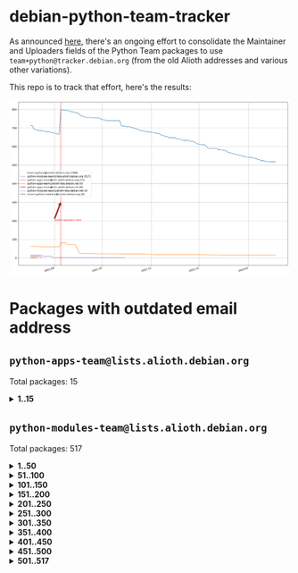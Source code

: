 # debian-python-team-tracker



As announced [here](https://lists.debian.org/debian-python/2021/08/msg00006.html), there's an ongoing effort to consolidate the Maintainer and Uploaders fields of the Python Team packages to use `team+python@tracker.debian.org` (from the old Alioth addresses and various other variations).



This repo is to track that effort, here's the results:



![Python team emails](images/python_team_emails.svg)


# Packages with outdated email address

## `python-apps-team@lists.alioth.debian.org`
Total packages: 15
<details>
<summary><b>1..15</b></summary>


| # | Package | Version |
| --- | --- | --- |
| 1 | [ctop](https://tracker.debian.org/ctop) | 1.0.0-2.1 |
| 2 | [db2twitter](https://tracker.debian.org/db2twitter) | 0.6-1.1 |
| 3 | [dodgy](https://tracker.debian.org/dodgy) | 0.1.9-3 |
| 4 | [etm](https://tracker.debian.org/etm) | 3.2.30-1.1 |
| 5 | [firmware-microbit-micropython](https://tracker.debian.org/firmware-microbit-micropython) | 1.0.1-2 |
| 6 | [freealchemist](https://tracker.debian.org/freealchemist) | 0.5-1.1 |
| 7 | [kanboard-cli](https://tracker.debian.org/kanboard-cli) | 0.0.2-1.1 |
| 8 | [lightyears](https://tracker.debian.org/lightyears) | 1.4-2 |
| 9 | [pipenv](https://tracker.debian.org/pipenv) | 11.9.0-1.1 |
| 10 | [prospector](https://tracker.debian.org/prospector) | 1.1.7-2 |
| 11 | [pybik](https://tracker.debian.org/pybik) | 3.0-3.1 |
| 12 | [retweet](https://tracker.debian.org/retweet) | 0.10-1.1 |
| 13 | [sen](https://tracker.debian.org/sen) | 0.6.1-0.1 |
| 14 | [sinntp](https://tracker.debian.org/sinntp) | 1.6-1.2 |
| 15 | [smem](https://tracker.debian.org/smem) | 1.5-1.1 |
</details>

## `python-modules-team@lists.alioth.debian.org`
Total packages: 517
<details>
<summary><b>1..50</b></summary>


| # | Package | Version |
| --- | --- | --- |
| 1 | [anorack](https://tracker.debian.org/anorack) | 0.2.7-1 |
| 2 | [anosql](https://tracker.debian.org/anosql) | 1.0.1-1 |
| 3 | [appdirs](https://tracker.debian.org/appdirs) | 1.4.4-1 |
| 4 | [asn1crypto](https://tracker.debian.org/asn1crypto) | 1.4.0-1 |
| 5 | [astral](https://tracker.debian.org/astral) | 1.6.1-2 |
| 6 | [authres](https://tracker.debian.org/authres) | 1.2.0-2 |
| 7 | [automat](https://tracker.debian.org/automat) | 20.2.0-1 |
| 8 | [azure-cosmos-table-python](https://tracker.debian.org/azure-cosmos-table-python) | 1.0.5+git20191025-5 |
| 9 | [bdist-nsi](https://tracker.debian.org/bdist-nsi) | 0.1.5-2 |
| 10 | [bernhard](https://tracker.debian.org/bernhard) | 0.2.6-2 |
| 11 | [betamax](https://tracker.debian.org/betamax) | 0.8.1-2 |
| 12 | [bibtexparser](https://tracker.debian.org/bibtexparser) | 1.1.0+ds-3 |
| 13 | [binaryornot](https://tracker.debian.org/binaryornot) | 0.4.4+dfsg-4 |
| 14 | [bitstruct](https://tracker.debian.org/bitstruct) | 8.9.0-1 |
| 15 | [case](https://tracker.debian.org/case) | 1.5.3+dfsg-3 |
| 16 | [cerealizer](https://tracker.debian.org/cerealizer) | 0.8.1-3 |
| 17 | [chardet](https://tracker.debian.org/chardet) | 4.0.0-1 |
| 18 | [chargebee-python](https://tracker.debian.org/chargebee-python) | 1.6.6-1 |
| 19 | [codicefiscale](https://tracker.debian.org/codicefiscale) | 0.9+ds0-2 |
| 20 | [colorclass](https://tracker.debian.org/colorclass) | 2.2.0-2.2 |
| 21 | [colorspacious](https://tracker.debian.org/colorspacious) | 1.1.2-2 |
| 22 | [commonmark](https://tracker.debian.org/commonmark) | 0.9.1-3 |
| 23 | [constantly](https://tracker.debian.org/constantly) | 15.1.0-2 |
| 24 | [contextlib2](https://tracker.debian.org/contextlib2) | 0.6.0.post1-1 |
| 25 | [cookiecutter](https://tracker.debian.org/cookiecutter) | 1.7.3-1 |
| 26 | [coreapi](https://tracker.debian.org/coreapi) | 2.3.3-4 |
| 27 | [coreschema](https://tracker.debian.org/coreschema) | 0.0.4-3 |
| 28 | [cov-core](https://tracker.debian.org/cov-core) | 1.15.0-3 |
| 29 | [cppy](https://tracker.debian.org/cppy) | 1.1.0-2 |
| 30 | [cram](https://tracker.debian.org/cram) | 0.7-4 |
| 31 | [cssutils](https://tracker.debian.org/cssutils) | 1.0.2-3 |
| 32 | [d2to1](https://tracker.debian.org/d2to1) | 0.2.12-2 |
| 33 | [deap](https://tracker.debian.org/deap) | 1.3.1-2 |
| 34 | [debiancontributors](https://tracker.debian.org/debiancontributors) | 0.7.8-2 |
| 35 | [devpi-common](https://tracker.debian.org/devpi-common) | 3.2.2-1.1 |
| 36 | [django-ajax-selects](https://tracker.debian.org/django-ajax-selects) | 1.7.0-3 |
| 37 | [django-bitfield](https://tracker.debian.org/django-bitfield) | 1.9.6-2 |
| 38 | [django-dirtyfields](https://tracker.debian.org/django-dirtyfields) | 1.3.1-2 |
| 39 | [django-downloadview](https://tracker.debian.org/django-downloadview) | 2.1.1-1 |
| 40 | [django-environ](https://tracker.debian.org/django-environ) | 0.4.4-2 |
| 41 | [django-filter](https://tracker.debian.org/django-filter) | 2.4.0-1 |
| 42 | [django-hvad](https://tracker.debian.org/django-hvad) | 1.8.0-1.1 |
| 43 | [django-js-reverse](https://tracker.debian.org/django-js-reverse) | 0.7.3-1.1 |
| 44 | [django-macaddress](https://tracker.debian.org/django-macaddress) | 1.5.0-2 |
| 45 | [django-memoize](https://tracker.debian.org/django-memoize) | 2.2.0+dfsg-1 |
| 46 | [django-nose](https://tracker.debian.org/django-nose) | 1.4.6-2.1 |
| 47 | [django-notification](https://tracker.debian.org/django-notification) | 1.2.0-3 |
| 48 | [django-pagination](https://tracker.debian.org/django-pagination) | 1.0.7-4 |
| 49 | [django-paintstore](https://tracker.debian.org/django-paintstore) | 0.2-4 |
| 50 | [django-picklefield](https://tracker.debian.org/django-picklefield) | 3.0.1-1 |
</details>
<details>
<summary><b>51..100</b></summary>

| # | Package | Version |
| --- | --- | --- |
| 51 | [django-pipeline](https://tracker.debian.org/django-pipeline) | 1.6.14-3 |
| 52 | [django-q](https://tracker.debian.org/django-q) | 1.2.1-1 |
| 53 | [django-recurrence](https://tracker.debian.org/django-recurrence) | 1.10.3-1 |
| 54 | [django-simple-redis-admin](https://tracker.debian.org/django-simple-redis-admin) | 1.4.0-2 |
| 55 | [django-stronghold](https://tracker.debian.org/django-stronghold) | 0.3.0+debian-2 |
| 56 | [django-webpack-loader](https://tracker.debian.org/django-webpack-loader) | 0.6.0-2 |
| 57 | [django-wkhtmltopdf](https://tracker.debian.org/django-wkhtmltopdf) | 3.3.0-1 |
| 58 | [django-xmlrpc](https://tracker.debian.org/django-xmlrpc) | 0.1.8-2 |
| 59 | [djangorestframework-api-key](https://tracker.debian.org/djangorestframework-api-key) | 2.0.0-2 |
| 60 | [dkimpy](https://tracker.debian.org/dkimpy) | 1.0.5-1 |
| 61 | [dnsdiag](https://tracker.debian.org/dnsdiag) | 1.7.0-1.1 |
| 62 | [dockerpty](https://tracker.debian.org/dockerpty) | 0.4.1-2 |
| 63 | [dominate](https://tracker.debian.org/dominate) | 2.3.1-2 |
| 64 | [drf-generators](https://tracker.debian.org/drf-generators) | 0.5.0-1 |
| 65 | [elasticsearch-curator](https://tracker.debian.org/elasticsearch-curator) | 5.8.1-1 |
| 66 | [enum34](https://tracker.debian.org/enum34) | 1.1.6-4 |
| 67 | [enzyme](https://tracker.debian.org/enzyme) | 0.4.1-2 |
| 68 | [exam](https://tracker.debian.org/exam) | 0.10.5-3 |
| 69 | [factory-boy](https://tracker.debian.org/factory-boy) | 2.11.1-3 |
| 70 | [faker](https://tracker.debian.org/faker) | 0.9.3-0.1 |
| 71 | [fakesleep](https://tracker.debian.org/fakesleep) | 0.1-2 |
| 72 | [fastchunking](https://tracker.debian.org/fastchunking) | 0.0.3-2 |
| 73 | [feedgenerator](https://tracker.debian.org/feedgenerator) | 1.9-2 |
| 74 | [flake8-polyfill](https://tracker.debian.org/flake8-polyfill) | 1.0.2-2 |
| 75 | [flask-api](https://tracker.debian.org/flask-api) | 1.1+dfsg-1.1 |
| 76 | [flask-babelex](https://tracker.debian.org/flask-babelex) | 0.9.4-1 |
| 77 | [flask-bcrypt](https://tracker.debian.org/flask-bcrypt) | 0.7.1-2 |
| 78 | [flask-compress](https://tracker.debian.org/flask-compress) | 1.4.0-3 |
| 79 | [flask-gravatar](https://tracker.debian.org/flask-gravatar) | 0.4.2-2 |
| 80 | [flask-htmlmin](https://tracker.debian.org/flask-htmlmin) | 1.3.2-2 |
| 81 | [flask-ldapconn](https://tracker.debian.org/flask-ldapconn) | 0.7.2-1.1 |
| 82 | [flask-limiter](https://tracker.debian.org/flask-limiter) | 1.0.1-2 |
| 83 | [flask-login](https://tracker.debian.org/flask-login) | 0.5.0-1 |
| 84 | [flask-mail](https://tracker.debian.org/flask-mail) | 0.9.1+dfsg1-1.1 |
| 85 | [flask-mongoengine](https://tracker.debian.org/flask-mongoengine) | 0.9.3-4 |
| 86 | [flask-multistatic](https://tracker.debian.org/flask-multistatic) | 1.0-2 |
| 87 | [flask-script](https://tracker.debian.org/flask-script) | 2.0.6-2 |
| 88 | [flask-silk](https://tracker.debian.org/flask-silk) | 0.2-18 |
| 89 | [flask-wtf](https://tracker.debian.org/flask-wtf) | 0.14.3-1 |
| 90 | [flufl.bounce](https://tracker.debian.org/flufl.bounce) | 3.0.1-1 |
| 91 | [flufl.enum](https://tracker.debian.org/flufl.enum) | 4.1.1-3 |
| 92 | [flufl.i18n](https://tracker.debian.org/flufl.i18n) | 3.0.1-1 |
| 93 | [flufl.lock](https://tracker.debian.org/flufl.lock) | 5.0.1-1 |
| 94 | [flufl.password](https://tracker.debian.org/flufl.password) | 1.3-3 |
| 95 | [flufl.testing](https://tracker.debian.org/flufl.testing) | 0.7-2 |
| 96 | [gerritlib](https://tracker.debian.org/gerritlib) | 0.8.0-2 |
| 97 | [gmplot](https://tracker.debian.org/gmplot) | 1.2.0-2 |
| 98 | [gtextfsm](https://tracker.debian.org/gtextfsm) | 1.1.0-2 |
| 99 | [gtts](https://tracker.debian.org/gtts) | 2.0.3-1 |
| 100 | [gtts-token](https://tracker.debian.org/gtts-token) | 1.1.3-1 |
</details>
<details>
<summary><b>101..150</b></summary>

| # | Package | Version |
| --- | --- | --- |
| 101 | [guzzle-sphinx-theme](https://tracker.debian.org/guzzle-sphinx-theme) | 0.7.11-5 |
| 102 | [hachoir](https://tracker.debian.org/hachoir) | 3.1.0+dfsg-3 |
| 103 | [haproxy-log-analysis](https://tracker.debian.org/haproxy-log-analysis) | 2.0~b0-2 |
| 104 | [heapdict](https://tracker.debian.org/heapdict) | 1.0.1-1 |
| 105 | [hiro](https://tracker.debian.org/hiro) | 0.5-2 |
| 106 | [hypothesis-auto](https://tracker.debian.org/hypothesis-auto) | 1.1.4-2 |
| 107 | [importmagic](https://tracker.debian.org/importmagic) | 0.1.7-2 |
| 108 | [inflection](https://tracker.debian.org/inflection) | 0.3.1-2 |
| 109 | [json-tricks](https://tracker.debian.org/json-tricks) | 3.11.0-2 |
| 110 | [jsonhyperschema-codec](https://tracker.debian.org/jsonhyperschema-codec) | 1.0.3-2 |
| 111 | [junos-eznc](https://tracker.debian.org/junos-eznc) | 2.1.7-3 |
| 112 | [jupyter-sphinx-theme](https://tracker.debian.org/jupyter-sphinx-theme) | 0.0.6+ds1-10 |
| 113 | [kitchen](https://tracker.debian.org/kitchen) | 1.2.6-2 |
| 114 | [kivy](https://tracker.debian.org/kivy) | 1.11.0-2 |
| 115 | [lazr.delegates](https://tracker.debian.org/lazr.delegates) | 2.0.3-2 |
| 116 | [lazr.smtptest](https://tracker.debian.org/lazr.smtptest) | 2.0.3-2 |
| 117 | [lexicon](https://tracker.debian.org/lexicon) | 3.3.17-1 |
| 118 | [libthumbor](https://tracker.debian.org/libthumbor) | 1.3.3-2 |
| 119 | [logilab-constraint](https://tracker.debian.org/logilab-constraint) | 0.6.0-2 |
| 120 | [mako](https://tracker.debian.org/mako) | 1.1.3+ds1-2 |
| 121 | [manuel](https://tracker.debian.org/manuel) | 1.10.1-2 |
| 122 | [mercurial-extension-utils](https://tracker.debian.org/mercurial-extension-utils) | 1.5.1-3 |
| 123 | [mercurial-keyring](https://tracker.debian.org/mercurial-keyring) | 1.3.1-3 |
| 124 | [milksnake](https://tracker.debian.org/milksnake) | 0.1.5-1 |
| 125 | [mimerender](https://tracker.debian.org/mimerender) | 0.6.0-2 |
| 126 | [mmllib](https://tracker.debian.org/mmllib) | 0.3.0.post1-2 |
| 127 | [mockldap](https://tracker.debian.org/mockldap) | 0.3.0-4 |
| 128 | [modernize](https://tracker.debian.org/modernize) | 0.7-2 |
| 129 | [moksha.common](https://tracker.debian.org/moksha.common) | 1.2.5-4 |
| 130 | [mrtparse](https://tracker.debian.org/mrtparse) | 1.6-2 |
| 131 | [musicbrainzngs](https://tracker.debian.org/musicbrainzngs) | 0.7.1-2 |
| 132 | [mutagen](https://tracker.debian.org/mutagen) | 1.45.1-2 |
| 133 | [mwic](https://tracker.debian.org/mwic) | 0.7.8-1 |
| 134 | [mysql-connector-python](https://tracker.debian.org/mysql-connector-python) | 8.0.15-2 |
| 135 | [nb2plots](https://tracker.debian.org/nb2plots) | 0.6-2 |
| 136 | [netmiko](https://tracker.debian.org/netmiko) | 2.4.2-1 |
| 137 | [networkx](https://tracker.debian.org/networkx) | 2.5+ds-2 |
| 138 | [nose2](https://tracker.debian.org/nose2) | 0.9.2-1 |
| 139 | [nose2-cov](https://tracker.debian.org/nose2-cov) | 1.0a4-3 |
| 140 | [ntplib](https://tracker.debian.org/ntplib) | 0.3.3-2 |
| 141 | [numpy-stl](https://tracker.debian.org/numpy-stl) | 2.9.0-1 |
| 142 | [numpydoc](https://tracker.debian.org/numpydoc) | 1.1.0-3 |
| 143 | [obsub](https://tracker.debian.org/obsub) | 0.2-4 |
| 144 | [okasha](https://tracker.debian.org/okasha) | 0.2.4-4 |
| 145 | [overpass](https://tracker.debian.org/overpass) | 0.7-1 |
| 146 | [pastescript](https://tracker.debian.org/pastescript) | 2.0.2-4 |
| 147 | [pep8](https://tracker.debian.org/pep8) | 1.7.1-9 |
| 148 | [pep8-naming](https://tracker.debian.org/pep8-naming) | 0.10.0-1 |
| 149 | [pg8000](https://tracker.debian.org/pg8000) | 1.10.6-2 |
| 150 | [pidcat](https://tracker.debian.org/pidcat) | 2.1.0-4 |
</details>
<details>
<summary><b>151..200</b></summary>

| # | Package | Version |
| --- | --- | --- |
| 151 | [pilkit](https://tracker.debian.org/pilkit) | 2.0-3 |
| 152 | [plastex](https://tracker.debian.org/plastex) | 2.1-2 |
| 153 | [portio](https://tracker.debian.org/portio) | 0.5-4 |
| 154 | [power](https://tracker.debian.org/power) | 1.4+dfsg-4 |
| 155 | [pprintpp](https://tracker.debian.org/pprintpp) | 0.4.0-2 |
| 156 | [preggy](https://tracker.debian.org/preggy) | 1.4.4-1 |
| 157 | [ptable](https://tracker.debian.org/ptable) | 0.9.2-2 |
| 158 | [py-radix](https://tracker.debian.org/py-radix) | 0.10.0-3 |
| 159 | [py3dns](https://tracker.debian.org/py3dns) | 3.2.1-1 |
| 160 | [pyasn1](https://tracker.debian.org/pyasn1) | 0.4.8-1 |
| 161 | [pybindgen](https://tracker.debian.org/pybindgen) | 0.20.0+dfsg1-2 |
| 162 | [pycallgraph](https://tracker.debian.org/pycallgraph) | 1.1.3-1.2 |
| 163 | [pyclamd](https://tracker.debian.org/pyclamd) | 0.4.0-2 |
| 164 | [pycodestyle](https://tracker.debian.org/pycodestyle) | 2.6.0-1 |
| 165 | [pycxx](https://tracker.debian.org/pycxx) | 7.1.4-0.2 |
| 166 | [pydbus](https://tracker.debian.org/pydbus) | 0.6.0-4 |
| 167 | [pydenticon](https://tracker.debian.org/pydenticon) | 0.3.1-2 |
| 168 | [pydispatcher](https://tracker.debian.org/pydispatcher) | 2.0.5-2 |
| 169 | [pydle](https://tracker.debian.org/pydle) | 0.9.4-2 |
| 170 | [pyeapi](https://tracker.debian.org/pyeapi) | 0.8.1-2 |
| 171 | [pyee](https://tracker.debian.org/pyee) | 7.0.2-1 |
| 172 | [pyenchant](https://tracker.debian.org/pyenchant) | 3.2.0-1 |
| 173 | [pyfg](https://tracker.debian.org/pyfg) | 0.50-2 |
| 174 | [pyfiglet](https://tracker.debian.org/pyfiglet) | 0.8.0+dfsg-1 |
| 175 | [pyfribidi](https://tracker.debian.org/pyfribidi) | 0.12.0+repack-7 |
| 176 | [pygeoif](https://tracker.debian.org/pygeoif) | 0.7-2 |
| 177 | [pygtail](https://tracker.debian.org/pygtail) | 0.6.1-2 |
| 178 | [pygtkspellcheck](https://tracker.debian.org/pygtkspellcheck) | 4.0.5-2 |
| 179 | [pyinotify](https://tracker.debian.org/pyinotify) | 0.9.6-1.3 |
| 180 | [pyiosxr](https://tracker.debian.org/pyiosxr) | 0.52-1.1 |
| 181 | [pyjavaproperties](https://tracker.debian.org/pyjavaproperties) | 0.7-2 |
| 182 | [pyjokes](https://tracker.debian.org/pyjokes) | 0.5.0-3 |
| 183 | [pykcs11](https://tracker.debian.org/pykcs11) | 1.5.10-1 |
| 184 | [pylama](https://tracker.debian.org/pylama) | 7.4.3-3 |
| 185 | [pylibmc](https://tracker.debian.org/pylibmc) | 1.5.2-3 |
| 186 | [pylint-celery](https://tracker.debian.org/pylint-celery) | 0.3-5 |
| 187 | [pylint-common](https://tracker.debian.org/pylint-common) | 0.2.5-4 |
| 188 | [pylint-django](https://tracker.debian.org/pylint-django) | 2.0.13-1 |
| 189 | [pylint-flask](https://tracker.debian.org/pylint-flask) | 0.5-4 |
| 190 | [pylint-plugin-utils](https://tracker.debian.org/pylint-plugin-utils) | 0.6-1 |
| 191 | [pymacs](https://tracker.debian.org/pymacs) | 0.25-3 |
| 192 | [pymodbus](https://tracker.debian.org/pymodbus) | 2.1.0+dfsg-2 |
| 193 | [pynag](https://tracker.debian.org/pynag) | 1.1.2+dfsg-2 |
| 194 | [pynliner](https://tracker.debian.org/pynliner) | 0.8.0-2 |
| 195 | [pyopengl](https://tracker.debian.org/pyopengl) | 3.1.5+dfsg-1 |
| 196 | [pyparsing](https://tracker.debian.org/pyparsing) | 2.4.7-1 |
| 197 | [pyprind](https://tracker.debian.org/pyprind) | 2.11.2-2 |
| 198 | [pyquery](https://tracker.debian.org/pyquery) | 1.2.9-4 |
| 199 | [pyrad](https://tracker.debian.org/pyrad) | 2.1-2 |
| 200 | [pyrsistent](https://tracker.debian.org/pyrsistent) | 0.15.5-1 |
</details>
<details>
<summary><b>201..250</b></summary>

| # | Package | Version |
| --- | --- | --- |
| 201 | [pysimplesoap](https://tracker.debian.org/pysimplesoap) | 1.16.2-3 |
| 202 | [pysmi](https://tracker.debian.org/pysmi) | 0.3.2-2 |
| 203 | [pysodium](https://tracker.debian.org/pysodium) | 0.7.0-2 |
| 204 | [pyspf](https://tracker.debian.org/pyspf) | 2.0.14-2 |
| 205 | [pysrt](https://tracker.debian.org/pysrt) | 1.0.1-2 |
| 206 | [pyssim](https://tracker.debian.org/pyssim) | 0.2-2 |
| 207 | [pytaglib](https://tracker.debian.org/pytaglib) | 0.3.6+dfsg-2 |
| 208 | [pytds](https://tracker.debian.org/pytds) | 1.10.0-1 |
| 209 | [pytest-bdd](https://tracker.debian.org/pytest-bdd) | 3.2.1-1 |
| 210 | [pytest-cookies](https://tracker.debian.org/pytest-cookies) | 0.4.0-1 |
| 211 | [pytest-django](https://tracker.debian.org/pytest-django) | 3.5.1-1 |
| 212 | [pytest-expect](https://tracker.debian.org/pytest-expect) | 1.1.0-2 |
| 213 | [pytest-httpbin](https://tracker.debian.org/pytest-httpbin) | 1.0.0-2 |
| 214 | [pytest-instafail](https://tracker.debian.org/pytest-instafail) | 0.4.2-1 |
| 215 | [pytest-runner](https://tracker.debian.org/pytest-runner) | 2.11.1-1.2 |
| 216 | [pytest-sugar](https://tracker.debian.org/pytest-sugar) | 0.9.4-1 |
| 217 | [pytest-tornado](https://tracker.debian.org/pytest-tornado) | 0.8.1-1 |
| 218 | [pytest-vcr](https://tracker.debian.org/pytest-vcr) | 1.0.2-2 |
| 219 | [python-activipy](https://tracker.debian.org/python-activipy) | 0.1-7 |
| 220 | [python-adal](https://tracker.debian.org/python-adal) | 1.2.2-1 |
| 221 | [python-aiohttp-session](https://tracker.debian.org/python-aiohttp-session) | 2.9.0-2 |
| 222 | [python-aioinflux](https://tracker.debian.org/python-aioinflux) | 0.9.0-2 |
| 223 | [python-aiomeasures](https://tracker.debian.org/python-aiomeasures) | 0.5.14-3 |
| 224 | [python-amqplib](https://tracker.debian.org/python-amqplib) | 1.0.2-2 |
| 225 | [python-apptools](https://tracker.debian.org/python-apptools) | 4.5.0-1.1 |
| 226 | [python-aptly](https://tracker.debian.org/python-aptly) | 0.12.10-2 |
| 227 | [python-args](https://tracker.debian.org/python-args) | 0.1.0-3 |
| 228 | [python-arpy](https://tracker.debian.org/python-arpy) | 1.1.1-4 |
| 229 | [python-astor](https://tracker.debian.org/python-astor) | 0.8.1-1 |
| 230 | [python-base58](https://tracker.debian.org/python-base58) | 1.0.3-1.1 |
| 231 | [python-bcdoc](https://tracker.debian.org/python-bcdoc) | 0.16.0-2 |
| 232 | [python-bitbucket-api](https://tracker.debian.org/python-bitbucket-api) | 0.5.0-3 |
| 233 | [python-box](https://tracker.debian.org/python-box) | 3.4.6-2 |
| 234 | [python-btrees](https://tracker.debian.org/python-btrees) | 4.3.1-2 |
| 235 | [python-cerberus](https://tracker.debian.org/python-cerberus) | 1.3.2-1 |
| 236 | [python-click-log](https://tracker.debian.org/python-click-log) | 0.2.1-2 |
| 237 | [python-clint](https://tracker.debian.org/python-clint) | 0.5.1-3 |
| 238 | [python-cluster](https://tracker.debian.org/python-cluster) | 1.3.3-3 |
| 239 | [python-cmarkgfm](https://tracker.debian.org/python-cmarkgfm) | 0.4.2-1 |
| 240 | [python-coloredlogs](https://tracker.debian.org/python-coloredlogs) | 7.3-2 |
| 241 | [python-colour](https://tracker.debian.org/python-colour) | 0.1.5-2 |
| 242 | [python-consul](https://tracker.debian.org/python-consul) | 0.7.1-1.1 |
| 243 | [python-cookies](https://tracker.debian.org/python-cookies) | 2.2.1-3 |
| 244 | [python-cpuinfo](https://tracker.debian.org/python-cpuinfo) | 5.0.0-2 |
| 245 | [python-crcmod](https://tracker.debian.org/python-crcmod) | 1.7+dfsg-2 |
| 246 | [python-cs](https://tracker.debian.org/python-cs) | 2.7.1-1 |
| 247 | [python-dbfread](https://tracker.debian.org/python-dbfread) | 2.0.7-3 |
| 248 | [python-decorator](https://tracker.debian.org/python-decorator) | 4.4.2-2 |
| 249 | [python-demjson](https://tracker.debian.org/python-demjson) | 2.2.4-5 |
| 250 | [python-diaspy](https://tracker.debian.org/python-diaspy) | 0.6.0-2 |
</details>
<details>
<summary><b>251..300</b></summary>

| # | Package | Version |
| --- | --- | --- |
| 251 | [python-dict2xml](https://tracker.debian.org/python-dict2xml) | 1.7.0-1 |
| 252 | [python-dictobj](https://tracker.debian.org/python-dictobj) | 0.4-4 |
| 253 | [python-distutils-extra](https://tracker.debian.org/python-distutils-extra) | 2.45 |
| 254 | [python-django-casclient](https://tracker.debian.org/python-django-casclient) | 1.5.3-1 |
| 255 | [python-django-etcd-settings](https://tracker.debian.org/python-django-etcd-settings) | 0.1.13+dfsg-3 |
| 256 | [python-django-gravatar2](https://tracker.debian.org/python-django-gravatar2) | 1.4.4-2 |
| 257 | [python-django-jsonfield](https://tracker.debian.org/python-django-jsonfield) | 1.4.0-2 |
| 258 | [python-django-push-notifications](https://tracker.debian.org/python-django-push-notifications) | 1.4.1-1 |
| 259 | [python-django-simple-history](https://tracker.debian.org/python-django-simple-history) | 2.7.0-1.1 |
| 260 | [python-doubleratchet](https://tracker.debian.org/python-doubleratchet) | 0.6.0-2 |
| 261 | [python-dpkt](https://tracker.debian.org/python-dpkt) | 1.9.2-2 |
| 262 | [python-easywebdav](https://tracker.debian.org/python-easywebdav) | 1.2.0-8 |
| 263 | [python-envisage](https://tracker.debian.org/python-envisage) | 4.9.0-2.1 |
| 264 | [python-envparse](https://tracker.debian.org/python-envparse) | 0.2.0-2 |
| 265 | [python-envs](https://tracker.debian.org/python-envs) | 1.2.6-1.1 |
| 266 | [python-epc](https://tracker.debian.org/python-epc) | 0.0.5-3 |
| 267 | [python-etcd](https://tracker.debian.org/python-etcd) | 0.4.5-2 |
| 268 | [python-ethtool](https://tracker.debian.org/python-ethtool) | 0.14-3 |
| 269 | [python-ewmh](https://tracker.debian.org/python-ewmh) | 0.1.6-2 |
| 270 | [python-exotel](https://tracker.debian.org/python-exotel) | 0.1.5-2 |
| 271 | [python-feather-format](https://tracker.debian.org/python-feather-format) | 0.3.1+dfsg1-4 |
| 272 | [python-flaky](https://tracker.debian.org/python-flaky) | 3.7.0-1 |
| 273 | [python-flask-marshmallow](https://tracker.debian.org/python-flask-marshmallow) | 0.10.1-4 |
| 274 | [python-flask-seeder](https://tracker.debian.org/python-flask-seeder) | 0.1~a2-2 |
| 275 | [python-genty](https://tracker.debian.org/python-genty) | 1.3.2-1 |
| 276 | [python-geoip](https://tracker.debian.org/python-geoip) | 1.3.2-3 |
| 277 | [python-geoip2](https://tracker.debian.org/python-geoip2) | 2.9.0+dfsg1-2 |
| 278 | [python-gflags](https://tracker.debian.org/python-gflags) | 1.5.1-7 |
| 279 | [python-glob2](https://tracker.debian.org/python-glob2) | 0.5-3 |
| 280 | [python-hashids](https://tracker.debian.org/python-hashids) | 1.3.1-1 |
| 281 | [python-hidapi](https://tracker.debian.org/python-hidapi) | 0.9.0.post3-2 |
| 282 | [python-hiredis](https://tracker.debian.org/python-hiredis) | 1.0.1-1 |
| 283 | [python-hpilo](https://tracker.debian.org/python-hpilo) | 4.3-3 |
| 284 | [python-html2text](https://tracker.debian.org/python-html2text) | 2020.1.16-1 |
| 285 | [python-http-parser](https://tracker.debian.org/python-http-parser) | 0.9.0-1 |
| 286 | [python-httptools](https://tracker.debian.org/python-httptools) | 0.1.1-1 |
| 287 | [python-icalendar](https://tracker.debian.org/python-icalendar) | 4.0.3-4 |
| 288 | [python-iniparse](https://tracker.debian.org/python-iniparse) | 0.4-3 |
| 289 | [python-ipaddress](https://tracker.debian.org/python-ipaddress) | 1.0.23-1 |
| 290 | [python-ipfix](https://tracker.debian.org/python-ipfix) | 0.9.7-2 |
| 291 | [python-irodsclient](https://tracker.debian.org/python-irodsclient) | 0.8.1-2 |
| 292 | [python-isc-dhcp-leases](https://tracker.debian.org/python-isc-dhcp-leases) | 0.9.1-2 |
| 293 | [python-iso3166](https://tracker.debian.org/python-iso3166) | 0.8.git20170319-2 |
| 294 | [python-isoweek](https://tracker.debian.org/python-isoweek) | 1.3.3-3 |
| 295 | [python-jmespath](https://tracker.debian.org/python-jmespath) | 0.10.0-1 |
| 296 | [python-jsonrpc](https://tracker.debian.org/python-jsonrpc) | 1.13.0-1 |
| 297 | [python-junit-xml](https://tracker.debian.org/python-junit-xml) | 1.9-1 |
| 298 | [python-kanboard](https://tracker.debian.org/python-kanboard) | 1.0.1-1.1 |
| 299 | [python-langdetect](https://tracker.debian.org/python-langdetect) | 1.0.7-4 |
| 300 | [python-ldap](https://tracker.debian.org/python-ldap) | 3.2.0-4 |
</details>
<details>
<summary><b>301..350</b></summary>

| # | Package | Version |
| --- | --- | --- |
| 301 | [python-ldapdomaindump](https://tracker.debian.org/python-ldapdomaindump) | 0.9.3-1 |
| 302 | [python-libguess](https://tracker.debian.org/python-libguess) | 1.1-4 |
| 303 | [python-logfury](https://tracker.debian.org/python-logfury) | 0.1.2-4 |
| 304 | [python-lupa](https://tracker.debian.org/python-lupa) | 1.9+dfsg-1 |
| 305 | [python-mailer](https://tracker.debian.org/python-mailer) | 0.8.1-4 |
| 306 | [python-mastodon](https://tracker.debian.org/python-mastodon) | 1.5.1-1 |
| 307 | [python-mccabe](https://tracker.debian.org/python-mccabe) | 0.6.1-3 |
| 308 | [python-measurement](https://tracker.debian.org/python-measurement) | 2.0.1-2 |
| 309 | [python-meld3](https://tracker.debian.org/python-meld3) | 1.0.2-3 |
| 310 | [python-mnemonic](https://tracker.debian.org/python-mnemonic) | 0.19-1 |
| 311 | [python-model-mommy](https://tracker.debian.org/python-model-mommy) | 1.6.0-2 |
| 312 | [python-morris](https://tracker.debian.org/python-morris) | 1.2-2 |
| 313 | [python-mpegdash](https://tracker.debian.org/python-mpegdash) | 0.2.0-1 |
| 314 | [python-multidict](https://tracker.debian.org/python-multidict) | 5.1.0-1 |
| 315 | [python-munch](https://tracker.debian.org/python-munch) | 2.3.2-2 |
| 316 | [python-murmurhash](https://tracker.debian.org/python-murmurhash) | 1.0.2-1 |
| 317 | [python-nacl](https://tracker.debian.org/python-nacl) | 1.4.0-1 |
| 318 | [python-nine](https://tracker.debian.org/python-nine) | 1.1.0-1 |
| 319 | [python-noise](https://tracker.debian.org/python-noise) | 1.2.3-3 |
| 320 | [python-notify2](https://tracker.debian.org/python-notify2) | 0.3-4 |
| 321 | [python-ntlm-auth](https://tracker.debian.org/python-ntlm-auth) | 1.4.0-1 |
| 322 | [python-oauth](https://tracker.debian.org/python-oauth) | 1.0.1-6 |
| 323 | [python-offtrac](https://tracker.debian.org/python-offtrac) | 0.1.0-2.1 |
| 324 | [python-opcua](https://tracker.debian.org/python-opcua) | 0.98.11-1 |
| 325 | [python-openid-cla](https://tracker.debian.org/python-openid-cla) | 1.2-2 |
| 326 | [python-openid-teams](https://tracker.debian.org/python-openid-teams) | 1.2-2 |
| 327 | [python-openidc-client](https://tracker.debian.org/python-openidc-client) | 0.6.0-1.1 |
| 328 | [python-opentimestamps](https://tracker.debian.org/python-opentimestamps) | 0.4.1-1 |
| 329 | [python-padme](https://tracker.debian.org/python-padme) | 1.1.1-3 |
| 330 | [python-pampy](https://tracker.debian.org/python-pampy) | 1.8.4-2 |
| 331 | [python-path-and-address](https://tracker.debian.org/python-path-and-address) | 2.0.1-2 |
| 332 | [python-pathtools](https://tracker.debian.org/python-pathtools) | 0.1.2-4 |
| 333 | [python-paypal](https://tracker.debian.org/python-paypal) | 1.2.5-3 |
| 334 | [python-peakutils](https://tracker.debian.org/python-peakutils) | 1.3.3+ds-2 |
| 335 | [python-pem](https://tracker.debian.org/python-pem) | 19.1.0-1 |
| 336 | [python-persistent](https://tracker.debian.org/python-persistent) | 4.6.4-0.2 |
| 337 | [python-pex](https://tracker.debian.org/python-pex) | 1.1.14-3.1 |
| 338 | [python-pgpdump](https://tracker.debian.org/python-pgpdump) | 1.5-2 |
| 339 | [python-pgspecial](https://tracker.debian.org/python-pgspecial) | 1.11.10+dfsg1-1 |
| 340 | [python-phonenumbers](https://tracker.debian.org/python-phonenumbers) | 8.12.1-1 |
| 341 | [python-picklable-itertools](https://tracker.debian.org/python-picklable-itertools) | 0.1.1-3 |
| 342 | [python-plaster](https://tracker.debian.org/python-plaster) | 1.0-2 |
| 343 | [python-plaster-pastedeploy](https://tracker.debian.org/python-plaster-pastedeploy) | 0.5-3 |
| 344 | [python-prctl](https://tracker.debian.org/python-prctl) | 1.7-2 |
| 345 | [python-preshed](https://tracker.debian.org/python-preshed) | 3.0.2-1 |
| 346 | [python-pretend](https://tracker.debian.org/python-pretend) | 1.0.9-1 |
| 347 | [python-prettylog](https://tracker.debian.org/python-prettylog) | 0.1.0-2 |
| 348 | [python-priority](https://tracker.debian.org/python-priority) | 1.3.0-3 |
| 349 | [python-progressbar](https://tracker.debian.org/python-progressbar) | 2.5-2 |
| 350 | [python-pskc](https://tracker.debian.org/python-pskc) | 1.1-3 |
</details>
<details>
<summary><b>351..400</b></summary>

| # | Package | Version |
| --- | --- | --- |
| 351 | [python-publicsuffix2](https://tracker.debian.org/python-publicsuffix2) | 2.20191221-2 |
| 352 | [python-py-zipkin](https://tracker.debian.org/python-py-zipkin) | 0.15.0-1.1 |
| 353 | [python-pyasn1-modules](https://tracker.debian.org/python-pyasn1-modules) | 0.2.1-1 |
| 354 | [python-pyface](https://tracker.debian.org/python-pyface) | 6.1.2-2 |
| 355 | [python-pyftpdlib](https://tracker.debian.org/python-pyftpdlib) | 1.5.4-2 |
| 356 | [python-pygerrit2](https://tracker.debian.org/python-pygerrit2) | 2.0.4-2 |
| 357 | [python-pypump](https://tracker.debian.org/python-pypump) | 0.7-3 |
| 358 | [python-pysnmp4-apps](https://tracker.debian.org/python-pysnmp4-apps) | 0.3.2-2.2 |
| 359 | [python-pysnmp4-mibs](https://tracker.debian.org/python-pysnmp4-mibs) | 0.1.3-3 |
| 360 | [python-pytest-benchmark](https://tracker.debian.org/python-pytest-benchmark) | 3.2.2-2 |
| 361 | [python-pyvmomi](https://tracker.debian.org/python-pyvmomi) | 6.7.1-3 |
| 362 | [python-rarfile](https://tracker.debian.org/python-rarfile) | 3.1-1 |
| 363 | [python-ratelimiter](https://tracker.debian.org/python-ratelimiter) | 1.2.0.post0-1 |
| 364 | [python-redisearch-py](https://tracker.debian.org/python-redisearch-py) | 1.0.0-1 |
| 365 | [python-releases](https://tracker.debian.org/python-releases) | 1.6.3-1 |
| 366 | [python-repoze.lru](https://tracker.debian.org/python-repoze.lru) | 0.7-2 |
| 367 | [python-repoze.sphinx.autointerface](https://tracker.debian.org/python-repoze.sphinx.autointerface) | 0.8-0.2 |
| 368 | [python-repoze.tm2](https://tracker.debian.org/python-repoze.tm2) | 2.0-2 |
| 369 | [python-requests-ntlm](https://tracker.debian.org/python-requests-ntlm) | 1.1.0-1.1 |
| 370 | [python-requirements-detector](https://tracker.debian.org/python-requirements-detector) | 0.6-2 |
| 371 | [python-restless](https://tracker.debian.org/python-restless) | 2.1.1-2 |
| 372 | [python-rpaths](https://tracker.debian.org/python-rpaths) | 0.13-1.1 |
| 373 | [python-rply](https://tracker.debian.org/python-rply) | 0.7.7-2 |
| 374 | [python-schedutils](https://tracker.debian.org/python-schedutils) | 0.6-2.1 |
| 375 | [python-schema](https://tracker.debian.org/python-schema) | 0.6.7-3 |
| 376 | [python-schroot](https://tracker.debian.org/python-schroot) | 0.4-4 |
| 377 | [python-scp](https://tracker.debian.org/python-scp) | 0.13.0-2 |
| 378 | [python-scrapy-djangoitem](https://tracker.debian.org/python-scrapy-djangoitem) | 1.1.1-4 |
| 379 | [python-scripttest](https://tracker.debian.org/python-scripttest) | 1.3-3 |
| 380 | [python-scruffy](https://tracker.debian.org/python-scruffy) | 0.3.3-2 |
| 381 | [python-sdnotify](https://tracker.debian.org/python-sdnotify) | 0.3.1-2 |
| 382 | [python-serverfiles](https://tracker.debian.org/python-serverfiles) | 0.3.0-1 |
| 383 | [python-service-identity](https://tracker.debian.org/python-service-identity) | 18.1.0-6 |
| 384 | [python-sexpdata](https://tracker.debian.org/python-sexpdata) | 0.0.3-2 |
| 385 | [python-shade](https://tracker.debian.org/python-shade) | 1.30.0-3 |
| 386 | [python-shellescape](https://tracker.debian.org/python-shellescape) | 3.4.1-4 |
| 387 | [python-simpy](https://tracker.debian.org/python-simpy) | 2.3.1+dfsg-2 |
| 388 | [python-simpy3](https://tracker.debian.org/python-simpy3) | 3.0.11-2 |
| 389 | [python-slimmer](https://tracker.debian.org/python-slimmer) | 0.1.30-8 |
| 390 | [python-slugify](https://tracker.debian.org/python-slugify) | 4.0.0-1 |
| 391 | [python-smstrade](https://tracker.debian.org/python-smstrade) | 0.2.4-6 |
| 392 | [python-socketpool](https://tracker.debian.org/python-socketpool) | 0.5.3-5 |
| 393 | [python-sphinx-issues](https://tracker.debian.org/python-sphinx-issues) | 1.2.0-2 |
| 394 | [python-spur](https://tracker.debian.org/python-spur) | 0.3.21-1 |
| 395 | [python-srp](https://tracker.debian.org/python-srp) | 1.0.15-1 |
| 396 | [python-statsd](https://tracker.debian.org/python-statsd) | 3.3.0-2 |
| 397 | [python-stopit](https://tracker.debian.org/python-stopit) | 1.1.2-1 |
| 398 | [python-structlog](https://tracker.debian.org/python-structlog) | 20.1.0-1 |
| 399 | [python-sunlight](https://tracker.debian.org/python-sunlight) | 1.1.5-3 |
| 400 | [python-suntime](https://tracker.debian.org/python-suntime) | 1.2.5-2 |
</details>
<details>
<summary><b>401..450</b></summary>

| # | Package | Version |
| --- | --- | --- |
| 401 | [python-tempita](https://tracker.debian.org/python-tempita) | 0.5.2-6 |
| 402 | [python-test-server](https://tracker.debian.org/python-test-server) | 0.0.27-2 |
| 403 | [python-testing.common.database](https://tracker.debian.org/python-testing.common.database) | 2.0.0-2 |
| 404 | [python-testing.mysqld](https://tracker.debian.org/python-testing.mysqld) | 1.4.0-4 |
| 405 | [python-testing.postgresql](https://tracker.debian.org/python-testing.postgresql) | 1.3.0-2 |
| 406 | [python-thriftpy](https://tracker.debian.org/python-thriftpy) | 0.3.9+ds1-1 |
| 407 | [python-tinycss](https://tracker.debian.org/python-tinycss) | 0.4-3 |
| 408 | [python-tktreectrl](https://tracker.debian.org/python-tktreectrl) | 2.0.2-3 |
| 409 | [python-traits](https://tracker.debian.org/python-traits) | 5.2.0-2 |
| 410 | [python-traitsui](https://tracker.debian.org/python-traitsui) | 6.1.3-3 |
| 411 | [python-translationstring](https://tracker.debian.org/python-translationstring) | 1.4-1 |
| 412 | [python-twitter](https://tracker.debian.org/python-twitter) | 3.3-2 |
| 413 | [python-typeguard](https://tracker.debian.org/python-typeguard) | 2.2.2-1.1 |
| 414 | [python-tzlocal](https://tracker.debian.org/python-tzlocal) | 2.1-1 |
| 415 | [python-udatetime](https://tracker.debian.org/python-udatetime) | 0.0.16-4 |
| 416 | [python-unicodecsv](https://tracker.debian.org/python-unicodecsv) | 0.14.1-2 |
| 417 | [python-unidiff](https://tracker.debian.org/python-unidiff) | 0.5.5-2 |
| 418 | [python-urlobject](https://tracker.debian.org/python-urlobject) | 2.4.3-3 |
| 419 | [python-urwidtrees](https://tracker.debian.org/python-urwidtrees) | 1.0.3.dev0-1 |
| 420 | [python-utils](https://tracker.debian.org/python-utils) | 2.3.0-2 |
| 421 | [python-vagrant](https://tracker.debian.org/python-vagrant) | 0.5.15-3 |
| 422 | [python-venusian](https://tracker.debian.org/python-venusian) | 3.0.0-1 |
| 423 | [python-vobject](https://tracker.debian.org/python-vobject) | 0.9.6.1-0.2 |
| 424 | [python-webob](https://tracker.debian.org/python-webob) | 1:1.8.6-1.1 |
| 425 | [python-wget](https://tracker.debian.org/python-wget) | 3.2-3 |
| 426 | [python-wheezy.template](https://tracker.debian.org/python-wheezy.template) | 0.1.167-2 |
| 427 | [python-whoosh](https://tracker.debian.org/python-whoosh) | 2.7.4+git6-g9134ad92-5 |
| 428 | [python-wither](https://tracker.debian.org/python-wither) | 1.1-2 |
| 429 | [python-wsgilog](https://tracker.debian.org/python-wsgilog) | 0.3.1-3 |
| 430 | [python-x3dh](https://tracker.debian.org/python-x3dh) | 0.5.8-2 |
| 431 | [python-xeddsa](https://tracker.debian.org/python-xeddsa) | 0.4.6-2 |
| 432 | [python-yaswfp](https://tracker.debian.org/python-yaswfp) | 0.9.3-1.1 |
| 433 | [python-zc.customdoctests](https://tracker.debian.org/python-zc.customdoctests) | 1.0.1-2 |
| 434 | [python-zipp](https://tracker.debian.org/python-zipp) | 1.0.0-3 |
| 435 | [python-zxcvbn](https://tracker.debian.org/python-zxcvbn) | 4.4.28-2 |
| 436 | [python3-proselint](https://tracker.debian.org/python3-proselint) | 0.10.2-2 |
| 437 | [pythondialog](https://tracker.debian.org/pythondialog) | 3.5.1-1 |
| 438 | [pytoml](https://tracker.debian.org/pytoml) | 0.1.21-1 |
| 439 | [pyuca](https://tracker.debian.org/pyuca) | 1.2-2 |
| 440 | [pyutilib](https://tracker.debian.org/pyutilib) | 5.8.0-1 |
| 441 | [pywavelets](https://tracker.debian.org/pywavelets) | 1.1.1-1 |
| 442 | [pywinrm](https://tracker.debian.org/pywinrm) | 0.3.0-2 |
| 443 | [quark-sphinx-theme](https://tracker.debian.org/quark-sphinx-theme) | 0.5.1-2 |
| 444 | [readlike](https://tracker.debian.org/readlike) | 0.1.3-1.1 |
| 445 | [recommonmark](https://tracker.debian.org/recommonmark) | 0.6.0+ds-1 |
| 446 | [redis-py-cluster](https://tracker.debian.org/redis-py-cluster) | 2.0.0-1 |
| 447 | [reentry](https://tracker.debian.org/reentry) | 1.3.1-1 |
| 448 | [reparser](https://tracker.debian.org/reparser) | 1.4.3-1 |
| 449 | [requests-aws](https://tracker.debian.org/requests-aws) | 0.1.5-2 |
| 450 | [ripe-atlas-cousteau](https://tracker.debian.org/ripe-atlas-cousteau) | 1.4.2-3 |
</details>
<details>
<summary><b>451..500</b></summary>

| # | Package | Version |
| --- | --- | --- |
| 451 | [ripe-atlas-sagan](https://tracker.debian.org/ripe-atlas-sagan) | 1.2.2-2 |
| 452 | [robot-detection](https://tracker.debian.org/robot-detection) | 0.4.0-2 |
| 453 | [routes](https://tracker.debian.org/routes) | 2.5.1-1 |
| 454 | [sgmllib3k](https://tracker.debian.org/sgmllib3k) | 1.0.0-3 |
| 455 | [simplegeneric](https://tracker.debian.org/simplegeneric) | 0.8.1-3 |
| 456 | [singledispatch](https://tracker.debian.org/singledispatch) | 3.4.0.3-3 |
| 457 | [sireader](https://tracker.debian.org/sireader) | 1.1.1-2 |
| 458 | [sleekxmpp](https://tracker.debian.org/sleekxmpp) | 1.3.3-6 |
| 459 | [slimit](https://tracker.debian.org/slimit) | 0.8.1-4 |
| 460 | [smartypants](https://tracker.debian.org/smartypants) | 2.0.0-2 |
| 461 | [sortedcontainers](https://tracker.debian.org/sortedcontainers) | 2.1.0-2 |
| 462 | [speaklater](https://tracker.debian.org/speaklater) | 1.3-5 |
| 463 | [sphinx](https://tracker.debian.org/sphinx) | 1.8.5-2 |
| 464 | [sphinx](https://tracker.debian.org/sphinx) | 1.8.5-3 |
| 465 | [sphinx](https://tracker.debian.org/sphinx) | 1.8.5-4 |
| 466 | [sphinx](https://tracker.debian.org/sphinx) | 1.8.5-5 |
| 467 | [sphinx](https://tracker.debian.org/sphinx) | 2.4.3-2 |
| 468 | [sphinx](https://tracker.debian.org/sphinx) | 2.4.3-4 |
| 469 | [sphinx-autorun](https://tracker.debian.org/sphinx-autorun) | 1.1.0-3.1 |
| 470 | [sphinx-celery](https://tracker.debian.org/sphinx-celery) | 2.0.0-1 |
| 471 | [sphinx-intl](https://tracker.debian.org/sphinx-intl) | 2.0.1-2 |
| 472 | [sphinxcontrib-devhelp](https://tracker.debian.org/sphinxcontrib-devhelp) | 1.0.2-2 |
| 473 | [sphinxcontrib-doxylink](https://tracker.debian.org/sphinxcontrib-doxylink) | 1.5-1 |
| 474 | [sphinxcontrib-log-cabinet](https://tracker.debian.org/sphinxcontrib-log-cabinet) | 1.0.1-2 |
| 475 | [sphinxcontrib-qthelp](https://tracker.debian.org/sphinxcontrib-qthelp) | 1.0.3-2 |
| 476 | [sphinxcontrib-rubydomain](https://tracker.debian.org/sphinxcontrib-rubydomain) | 0.1~dev-20100804-2 |
| 477 | [sphinxcontrib-websupport](https://tracker.debian.org/sphinxcontrib-websupport) | 1.2.4-1 |
| 478 | [sphinxtesters](https://tracker.debian.org/sphinxtesters) | 0.2.3-1 |
| 479 | [sshpubkeys](https://tracker.debian.org/sshpubkeys) | 3.1.0-2.1 |
| 480 | [sshtunnel](https://tracker.debian.org/sshtunnel) | 0.1.4-2 |
| 481 | [stardicter](https://tracker.debian.org/stardicter) | 1.2-1 |
| 482 | [straight.plugin](https://tracker.debian.org/straight.plugin) | 1.4.1-3 |
| 483 | [stsci.distutils](https://tracker.debian.org/stsci.distutils) | 0.3.7-5 |
| 484 | [tagpy](https://tracker.debian.org/tagpy) | 2013.1-7 |
| 485 | [terminaltables](https://tracker.debian.org/terminaltables) | 3.1.0-3 |
| 486 | [texext](https://tracker.debian.org/texext) | 0.6.6-2 |
| 487 | [tinydb](https://tracker.debian.org/tinydb) | 3.15.2-2 |
| 488 | [tldextract](https://tracker.debian.org/tldextract) | 2.2.1-1 |
| 489 | [translation-finder](https://tracker.debian.org/translation-finder) | 1.0-1 |
| 490 | [transmissionrpc](https://tracker.debian.org/transmissionrpc) | 0.11-4 |
| 491 | [twodict](https://tracker.debian.org/twodict) | 1.2-2 |
| 492 | [txws](https://tracker.debian.org/txws) | 0.9.1-4 |
| 493 | [txzmq](https://tracker.debian.org/txzmq) | 0.8.0-2 |
| 494 | [typogrify](https://tracker.debian.org/typogrify) | 1:2.0.7-2 |
| 495 | [u-msgpack-python](https://tracker.debian.org/u-msgpack-python) | 2.3.0-2 |
| 496 | [utidylib](https://tracker.debian.org/utidylib) | 0.5-3 |
| 497 | [validators](https://tracker.debian.org/validators) | 0.14.2-2 |
| 498 | [vcr.py](https://tracker.debian.org/vcr.py) | 4.0.2-1 |
| 499 | [vim-autopep8](https://tracker.debian.org/vim-autopep8) | 1.2.0-2 |
| 500 | [vsts-cd-manager](https://tracker.debian.org/vsts-cd-manager) | 1.0.2-3 |
</details>
<details>
<summary><b>501..517</b></summary>

| # | Package | Version |
| --- | --- | --- |
| 501 | [wchartype](https://tracker.debian.org/wchartype) | 0.1-2 |
| 502 | [wcwidth](https://tracker.debian.org/wcwidth) | 0.1.9+dfsg1-2 |
| 503 | [webpy](https://tracker.debian.org/webpy) | 1:0.61-1 |
| 504 | [wheel](https://tracker.debian.org/wheel) | 0.34.2-1 |
| 505 | [whichcraft](https://tracker.debian.org/whichcraft) | 0.4.1-2 |
| 506 | [wikitrans](https://tracker.debian.org/wikitrans) | 1.3-1 |
| 507 | [willow](https://tracker.debian.org/willow) | 1.4-1 |
| 508 | [wlc](https://tracker.debian.org/wlc) | 1.2-1 |
| 509 | [wokkel](https://tracker.debian.org/wokkel) | 18.0.0-3.1 |
| 510 | [wsgiproxy2](https://tracker.debian.org/wsgiproxy2) | 0.4.5-1.1 |
| 511 | [wtf-peewee](https://tracker.debian.org/wtf-peewee) | 3.0.0+dfsg-2 |
| 512 | [wtforms](https://tracker.debian.org/wtforms) | 2.2.1-2 |
| 513 | [xhtml2pdf](https://tracker.debian.org/xhtml2pdf) | 0.2.4-1 |
| 514 | [xlwt](https://tracker.debian.org/xlwt) | 1.3.0-3 |
| 515 | [zc.lockfile](https://tracker.debian.org/zc.lockfile) | 2.0-1 |
| 516 | [zict](https://tracker.debian.org/zict) | 2.0.0-1 |
| 517 | [zope.deprecation](https://tracker.debian.org/zope.deprecation) | 4.4.0-4 |
</details>
